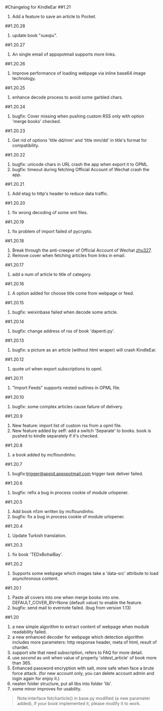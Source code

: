#Changelog for KindleEar
##1.21
  1. Add a feature to save an article to Pocket.

##1.20.28
  1. update book "xueqiu".

##1.20.27
  1. An single email of appspotmail supports more links.

##1.20.26
  1. Improve performance of loading webpage via inline base64 image technology.

##1.20.25
  1. enhance decode process to avoid some garbled chars.

##1.20.24
  1. bugfix: Cover missing when pushing custom RSS only with option 'merge books' checked.

##1.20.23
  1. Get rid of options 'title dd/mm' and 'title mm/dd' in title's format for compatibility.

##1.20.22
  1. bugfix: unicode chars in URL crash the app when export it to OPML.
  2. bugfix: timeout during fetching Official Account of Wechat crash the app.
  
##1.20.21
  1. Add etag to http's header to reduce data traffic.

##1.20.20
  1. fix wrong decoding of some xml files.

##1.20.19
  1. fix problem of import failed of pycrypto.

##1.20.18
  1. Break through the anti-creeper of Official Account of Wechat [zhu327](https://github.com/zhu327/rss).
  2. Remove cover when fetching articles from links in email.
  
##1.20.17
  1. add a num of article to title of category.
  
##1.20.16
  1. A option added for choose title come from webpage or feed.
  
##1.20.15
  1. bugfix: weixinbase failed when decode some article.

##1.20.14
  1. bugfix: change address of rss of book 'dapenti.py'.

##1.20.13
  1. bugfix: a picture as an article (without html wraper) will crash KindleEar.
  
##1.20.12
  1. quote url when export subscriptions to opml.

##1.20.11
  1. "Import Feeds" supports nested outlines in OPML file.

##1.20.10
  1. bugfix: some complex articles cause failure of delivery. 
  
##1.20.9
  1. New feature: import list of custom rss from a opml file. 
  2. New feature added by seff: add a switch 'Separate' to books. book is pushed to kindle separately if it's checked.


##1.20.8
  1. a book <gongshi> added by mcfloundinho.
  
##1.20.7
  1. bugfix:trigger@appid.appspotmail.com trigger task deliver failed.
  
##1.20.6
  1. bugfix: refix a bug in process cookie of module urlopener.
  
##1.20.5
  1. Add book nfzm written by mcfloundinho.
  2. bugfix: fix a bug in process cookie of module urlopener.

##1.20.4
  1. Update Turkish translation.

##1.20.3
  1. fix book 'TEDxBohaiBay'.

##1.20.2
  1. Supports some webpage which images take a 'data-src' attribute to load asynchronous content.
  
##1.20.1
  1. Paste all covers into one when merge books into one. DEFAULT_COVER_BV=None (default value) to enable the feature.
  2. bugfix: send mail to evernote failed. (bug from version 1.13)
  
##1.20
  1. a new simple algorithm to extract content of webpage when module readability failed.
  2. a new enhanced decoder for webpage which detection algorithm includes more parameters:
    http response header, meta of html, result of chardet.
  3. support site that need subscription, refers to FAQ for more detail.
  4. use *second* as unit when value of property 'oldest_article' of book more than 365.
  5. Enhanced password encryption with salt, more safe when face a brute force attack.
    (for new account only, you can delete account admin and login again for enjoy it.)
  6. neaten folder structure, put all libs into folder 'lib'.
  7. some minor improves for usability.
  > Note:interface fetcharticle() in base.py modified (a new parameter added), if your book implemented it, please modify it to work.
